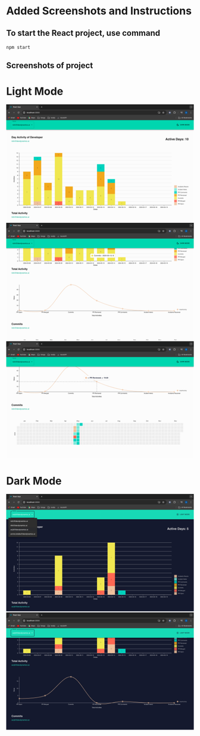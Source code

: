 # Added Screenshots and Instructions

## To start the React project, use command
```
npm start
```

## Screenshots of project

# Light Mode
![Dashboard](https://github.com/Aniket-Pilankar/Developer-dashboard/blob/main/public/assets/Screenshot%202024-05-23%20at%2012.04.57%20PM.png)
![Dashboard](https://github.com/Aniket-Pilankar/Developer-dashboard/blob/main/public/assets/Screenshot%202024-05-23%20at%2012.05.05%20PM.png)
![Dashboard](https://github.com/Aniket-Pilankar/Developer-dashboard/blob/main/public/assets/Screenshot%202024-05-23%20at%2012.05.11%20PM.png)

# Dark Mode

![Dashboard](https://github.com/Aniket-Pilankar/Developer-dashboard/blob/main/public/assets/Screenshot%202024-05-23%20at%2012.05.28%20PM.png)
![Dashboard](https://github.com/Aniket-Pilankar/Developer-dashboard/blob/main/public/assets/Screenshot%202024-05-23%20at%2012.05.38%20PM.png)

